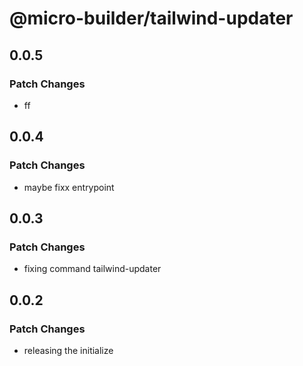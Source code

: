 # @micro-builder/tailwind-updater

## 0.0.5

### Patch Changes

- ff

## 0.0.4

### Patch Changes

- maybe fixx entrypoint

## 0.0.3

### Patch Changes

- fixing command tailwind-updater

## 0.0.2

### Patch Changes

- releasing the initialize
